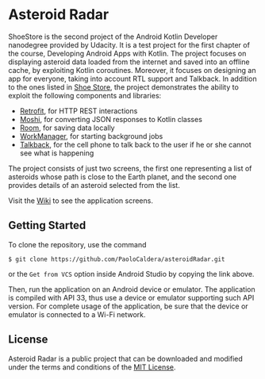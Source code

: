 # Asteroid Radar

ShoeStore is the second project of the Android Kotlin Developer nanodegree provided by Udacity. It is a test project for the first chapter of the course, Developing Android Apps with Kotlin. The project focuses on displaying asteroid data loaded from the internet and saved into an offline cache, by exploiting Kotlin coroutines. Moreover, it focuses on designing an app for everyone, taking into account RTL support and Talkback. In addition to the ones listed in [Shoe Store](https://github.com/PaoloCaldera/shoeStore), the project demonstrates the ability to exploit the following components and libraries:

* [Retrofit](https://square.github.io/retrofit/), for HTTP REST interactions
* [Moshi](https://github.com/square/moshi), for converting JSON responses to Kotlin classes
* [Room](https://developer.android.com/jetpack/androidx/releases/room), for saving data locally
* [WorkManager](https://developer.android.com/guide/background/persistent), for starting background jobs
* [Talkback](https://support.google.com/accessibility/android/topic/3529932?hl=en&ref_topic=9078845&sjid=7074746708030549321-EU), for the cell phone to talk back to the user if he or she cannot see what is happening

The project consists of just two screens, the first one representing a list of asteroids whose path is close to the Earth planet, and the second one provides details of an asteroid selected from the list.

Visit the [Wiki](https://github.com/PaoloCaldera/asteroidRadar/wiki) to see the application screens.


## Getting Started
To clone the repository, use the command
```
$ git clone https://github.com/PaoloCaldera/asteroidRadar.git
```
or the `Get from VCS` option inside Android Studio by copying the link above.

Then, run the application on an Android device or emulator. The application is compiled with API 33, thus use a device or emulator supporting such API version.
For complete usage of the application, be sure that the device or emulator is connected to a Wi-Fi network.


## License

Asteroid Radar is a public project that can be downloaded and modified under the terms and conditions of the [MIT License](LICENSE).
